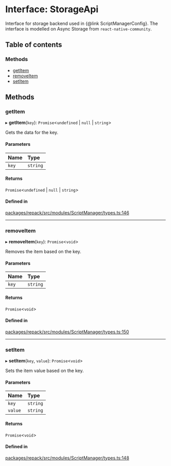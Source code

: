 # Interface: StorageApi

Interface for storage backend used in {@link ScriptManagerConfig}.
The interface is modelled on Async Storage from `react-native-community`.

## Table of contents

### Methods

- [getItem](./StorageApi.md#getitem)
- [removeItem](./StorageApi.md#removeitem)
- [setItem](./StorageApi.md#setitem)

## Methods

### getItem

▸ **getItem**(`key`): `Promise`<`undefined` \| ``null`` \| `string`\>

Gets the data for the key.

#### Parameters

| Name | Type |
| :------ | :------ |
| `key` | `string` |

#### Returns

`Promise`<`undefined` \| ``null`` \| `string`\>

#### Defined in

[packages/repack/src/modules/ScriptManager/types.ts:146](https://github.com/callstack/repack/blob/1d9a1bb/packages/repack/src/modules/ScriptManager/types.ts#L146)

___

### removeItem

▸ **removeItem**(`key`): `Promise`<`void`\>

Removes the item based on the key.

#### Parameters

| Name | Type |
| :------ | :------ |
| `key` | `string` |

#### Returns

`Promise`<`void`\>

#### Defined in

[packages/repack/src/modules/ScriptManager/types.ts:150](https://github.com/callstack/repack/blob/1d9a1bb/packages/repack/src/modules/ScriptManager/types.ts#L150)

___

### setItem

▸ **setItem**(`key`, `value`): `Promise`<`void`\>

Sets the item value based on the key.

#### Parameters

| Name | Type |
| :------ | :------ |
| `key` | `string` |
| `value` | `string` |

#### Returns

`Promise`<`void`\>

#### Defined in

[packages/repack/src/modules/ScriptManager/types.ts:148](https://github.com/callstack/repack/blob/1d9a1bb/packages/repack/src/modules/ScriptManager/types.ts#L148)
